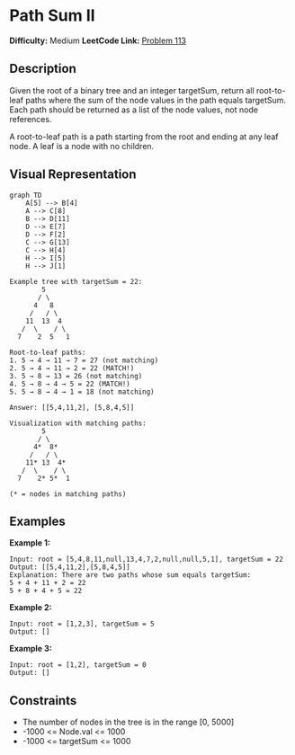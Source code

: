 # Path Sum II

**Difficulty:** Medium
**LeetCode Link:** [Problem 113](https://leetcode.com/problems/path-sum-ii/)

## Description
Given the root of a binary tree and an integer targetSum, return all root-to-leaf paths where the sum of the node values in the path equals targetSum. Each path should be returned as a list of the node values, not node references.

A root-to-leaf path is a path starting from the root and ending at any leaf node. A leaf is a node with no children.

## Visual Representation

```mermaid
graph TD
    A[5] --> B[4]
    A --> C[8]
    B --> D[11]
    D --> E[7]
    D --> F[2]
    C --> G[13]
    C --> H[4]
    H --> I[5]
    H --> J[1]
```

```
Example tree with targetSum = 22:
        5
       / \
      4   8
     /   / \
    11  13  4
   /  \    / \
  7    2  5   1

Root-to-leaf paths:
1. 5 → 4 → 11 → 7 = 27 (not matching)
2. 5 → 4 → 11 → 2 = 22 (MATCH!)
3. 5 → 8 → 13 = 26 (not matching)
4. 5 → 8 → 4 → 5 = 22 (MATCH!)
5. 5 → 8 → 4 → 1 = 18 (not matching)

Answer: [[5,4,11,2], [5,8,4,5]]

Visualization with matching paths:
        5
       / \
      4*  8*
     /   / \
    11* 13  4*
   /  \    / \
  7    2* 5*  1

(* = nodes in matching paths)
```

## Examples

**Example 1:**
```
Input: root = [5,4,8,11,null,13,4,7,2,null,null,5,1], targetSum = 22
Output: [[5,4,11,2],[5,8,4,5]]
Explanation: There are two paths whose sum equals targetSum:
5 + 4 + 11 + 2 = 22
5 + 8 + 4 + 5 = 22
```

**Example 2:**
```
Input: root = [1,2,3], targetSum = 5
Output: []
```

**Example 3:**
```
Input: root = [1,2], targetSum = 0
Output: []
```

## Constraints
- The number of nodes in the tree is in the range [0, 5000]
- -1000 <= Node.val <= 1000
- -1000 <= targetSum <= 1000
